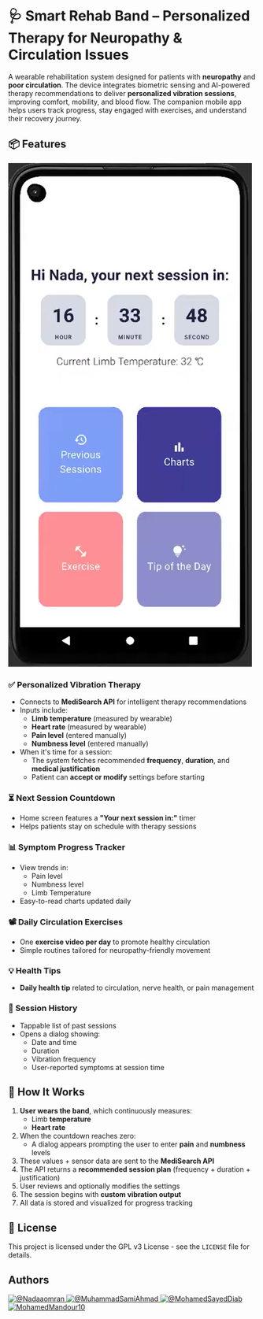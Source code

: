 # 🩺 Smart Rehab Band – Personalized Therapy for Neuropathy & Circulation Issues

A wearable rehabilitation system designed for patients with **neuropathy** and **poor circulation**. The device integrates biometric sensing and AI-powered therapy recommendations to deliver **personalized vibration sessions**, improving comfort, mobility, and blood flow. The companion mobile app helps users track progress, stay engaged with exercises, and understand their recovery journey.


## 📦 Features
![Home Page](image/UI.png)

### ✅ Personalized Vibration Therapy
- Connects to **MediSearch API** for intelligent therapy recommendations
- Inputs include:
  - **Limb temperature** (measured by wearable)
  - **Heart rate** (measured by wearable)
  - **Pain level** (entered manually)
  - **Numbness level** (entered manually)
- When it's time for a session:
  - The system fetches recommended **frequency**, **duration**, and **medical justification**
  - Patient can **accept or modify** settings before starting

### ⏳ Next Session Countdown
- Home screen features a **"Your next session in:"** timer
- Helps patients stay on schedule with therapy sessions

### 📊 Symptom Progress Tracker
- View trends in:
  - Pain level
  - Numbness level
  - Limb Temperature
- Easy-to-read charts updated daily

### 📽️ Daily Circulation Exercises
- One **exercise video per day** to promote healthy circulation
- Simple routines tailored for neuropathy-friendly movement

### 💡 Health Tips
- **Daily health tip** related to circulation, nerve health, or pain management

### 🧾 Session History
- Tappable list of past sessions
- Opens a dialog showing:
  - Date and time
  - Duration
  - Vibration frequency
  - User-reported symptoms at session time


## 🧠 How It Works

1. **User wears the band**, which continuously measures:
   - Limb **temperature**
   - **Heart rate**
2. When the countdown reaches zero:
   - A dialog appears prompting the user to enter **pain** and **numbness** levels
3. These values + sensor data are sent to the **MediSearch API**
4. The API returns a **recommended session plan** (frequency + duration + justification)
5. User reviews and optionally modifies the settings
6. The session begins with **custom vibration output**
7. All data is stored and visualized for progress tracking

## 📄 License

This project is licensed under the GPL v3 License - see the `LICENSE` file for details.

## Authors
<div align="left">
  <a href="https://github.com/Nadaaomran">
    <img src="https://avatars.githubusercontent.com/u/104179154?v=4" width="100px" alt="@Nadaaomran">
  </a>
  <a href="https://github.com/MuhammadSamiAhmad">
    <img src="https://avatars.githubusercontent.com/u/101589634?v=4" width="100px" alt="@MuhammadSamiAhmad">
  </a>
  <a href="https://github.com/MohamedSayedDiab">
    <img src="https://avatars.githubusercontent.com/u/90231744?v=4" width="100px" alt="@MohamedSayedDiab">
  </a>
  <a href="https://github.com/MohamedMandour10">
    <img src="https://avatars.githubusercontent.com/u/115044826?v=4" width="100px" alt="MohamedMandour10">
  </a>
</div>
